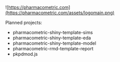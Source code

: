 ![https://pharmacometric.com](https://pharmacometric.com/assets/logomain.png)

Planned projects:

 - pharmacometric-shiny-template-sims
 - pharmacometric-shiny-template-eda
 - pharmacometric-shiny-template-model
 - pharmacometric-rmd-template-report
 - pkpdmod.js 
